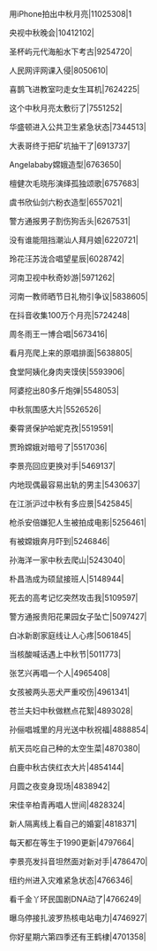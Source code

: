 用iPhone拍出中秋月亮|11025308|1

央视中秋晚会|10412102|

圣杯屿元代海船水下考古|9254720|

人民网评网课入侵|8050610|

喜鹊飞进教室叼走女生耳机|7624225|

这个中秋月亮太敷衍了|7551252|

华盛顿进入公共卫生紧急状态|7344513|

大表哥终于把矿坑抽干了|6913737|

Angelababy嫦娥造型|6763650|

檀健次毛晓彤演绎孤独颂歌|6757683|

虞书欣仙剑六粉衣造型|6557021|

警方通报男子割伤狗舌头|6267531|

没有谁能阻挡潮汕人拜月娘|6220721|

玲花汪苏泷合唱望星辰|6028742|

河南卫视中秋奇妙游|5971262|

河南一教师晒节日礼物引争议|5838605|

在抖音收集100万个月亮|5724248|

周冬雨王一博合唱|5673416|

看月亮爬上来的原唱排面|5638805|

食堂阿姨化身肉夹馍侠|5593906|

阿婆挖出80多斤炮弹|5548053|

中秋氛围感大片|5526526|

秦霄贤保护哈妮克孜|5519591|

贾玲嫦娥对暗号了|5517036|

李景亮回应更换对手|5469137|

内地现偶最容易出轨的男主|5430637|

在江浙沪过中秋有多应景|5425845|

枪杀安倍嫌犯人生被拍成电影|5256461|

有被嫦娥奔月吓到|5246846|

孙海洋一家中秋去爬山|5243040|

朴昌浩成为硕鼠接班人|5148944|

死去的高考记忆突然攻击我|5109597|

警方通报贵阳花果园女子坠亡|5097427|

白冰新剧家庭线让人心疼|5061845|

当核酸喊话遇上中秋节|5011773|

张艺兴再唱一个人|4965408|

女孩被两头恶犬严重咬伤|4961341|

苍兰夫妇中秋做糕点花絮|4893028|

孙俪唱城里的月光送中秋祝福|4888854|

航天员吃自己种的太空生菜|4870380|

白鹿中秋古侠红衣大片|4854144|

月圆之夜变身现场|4838942|

宋佳辛柏青再唱人世间|4828324|

新人隔离线上看自己的婚宴|4818371|

每天都在等生于1990更新|4797664|

李景亮发抖音坦然面对新对手|4786470|

纽约州进入灾难紧急状态|4766346|

看千金丫环民国剧DNA动了|4766249|

曝乌停接扎波罗热核电站电力|4746927|

你好星期六第四季还有王鹤棣|4701358|

